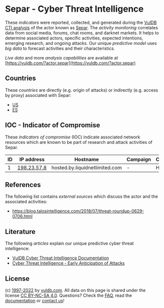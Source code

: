 # Separ - Cyber Threat Intelligence

These _indicators_ were reported, collected, and generated during the [VulDB CTI analysis](https://vuldb.com/?kb.cti) of the actor known as [Separ](https://vuldb.com/?actor.separ). The _activity monitoring_ correlates data from social media, forums, chat rooms, and darknet markets. It helps to determine associated actors, specific activities, expected intentions, emerging research, and ongoing attacks. Our unique _predictive model_ uses _big data_ to forecast activities and their characteristics.

_Live data_ and more _analysis capabilities_ are available at [https://vuldb.com/?actor.separ](https://vuldb.com/?actor.separ)

## Countries

These _countries_ are directly (e.g. origin of attacks) or indirectly (e.g. access by proxy) associated with Separ:

* [US](https://vuldb.com/?country.us)
* [ES](https://vuldb.com/?country.es)

## IOC - Indicator of Compromise

These _indicators of compromise_ (IOC) indicate associated network resources which are known to be part of research and attack activities of Separ.

ID | IP address | Hostname | Campaign | Confidence
-- | ---------- | -------- | -------- | ----------
1 | [198.23.57.8](https://vuldb.com/?ip.198.23.57.8) | hosted.by.liquidnetlimited.com | - | High

## References

The following list contains _external sources_ which discuss the actor and the associated activities:

* https://blog.talosintelligence.com/2018/07/threat-roundup-0629-0706.html

## Literature

The following _articles_ explain our unique predictive cyber threat intelligence:

* [VulDB Cyber Threat Intelligence Documentation](https://vuldb.com/?kb.cti)
* [Cyber Threat Intelligence - Early Anticipation of Attacks](https://www.scip.ch/en/?labs.20201022)

## License

(c) [1997-2022](https://vuldb.com/?kb.changelog) by [vuldb.com](https://vuldb.com/?kb.about). All data on this page is shared under the license [CC BY-NC-SA 4.0](https://creativecommons.org/licenses/by-nc-sa/4.0/). Questions? Check the [FAQ](https://vuldb.com/?kb.faq), read the [documentation](https://vuldb.com/?kb) or [contact us](https://vuldb.com/?contact)!
